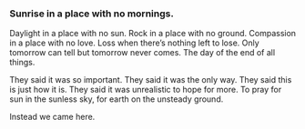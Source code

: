 ### Sunrise in a place with no mornings.

Daylight in a place with no sun. Rock in a place with no ground. Compassion in a place with no love. Loss when there’s nothing left to lose. Only tomorrow can tell but tomorrow never comes. The day of the end of all things. 

They said it was so important. They said it was the only way. They said this is just how it is. They said it was unrealistic to hope for more. To pray for sun in the sunless sky, for earth on the unsteady ground.

Instead we came here.